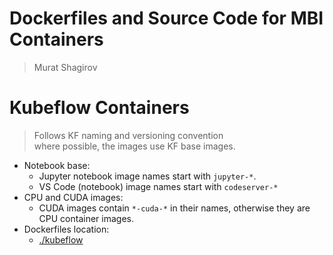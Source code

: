 # Dockerfiles and Source Code for MBI Containers
> Murat Shagirov

# Kubeflow Containers
> Follows KF naming and versioning convention <br/>
> where possible, the images use KF base images.
- Notebook base:
  - Jupyter notebook image names start with `jupyter-*`.
  - VS Code (notebook) image names start with `codeserver-*`
- CPU and CUDA images:
  - CUDA images contain `*-cuda-*` in their names, otherwise they are CPU container images.
- Dockerfiles location:
  - [./kubeflow](./kubeflow)
